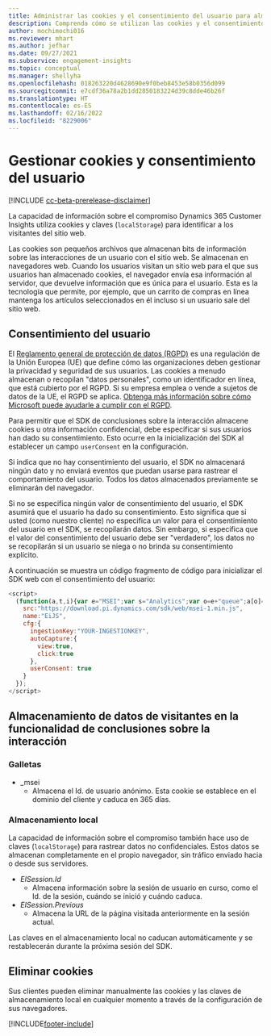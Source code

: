 ```yaml
---
title: Administrar las cookies y el consentimiento del usuario para almacenar datos del usuario en Dynamics 365 Customer Insights
description: Comprenda cómo se utilizan las cookies y el consentimiento del usuario para identificar a los visitantes del sitio web.
author: mochimochi016
ms.reviewer: mhart
ms.author: jefhar
ms.date: 09/27/2021
ms.subservice: engagement-insights
ms.topic: conceptual
ms.manager: shellyha
ms.openlocfilehash: 018263220d4628690e9f0beb8453e58b0356d099
ms.sourcegitcommit: e7cdf36a78a2b1dd2850183224d39c8dde46b26f
ms.translationtype: HT
ms.contentlocale: es-ES
ms.lasthandoff: 02/16/2022
ms.locfileid: "8229006"
---
```

# <a name="manage-cookies-and-user-consent"></a>Gestionar cookies y consentimiento del usuario

[!INCLUDE [cc-beta-prerelease-disclaimer](includes/cc-beta-prerelease-disclaimer.md)]

La capacidad de información sobre el compromiso Dynamics 365 Customer Insights utiliza cookies y claves (`localStorage`) para identificar a los visitantes del sitio web.

Las cookies son pequeños archivos que almacenan bits de información sobre las interacciones de un usuario con el sitio web. Se almacenan en navegadores web. Cuando los usuarios visitan un sitio web para el que sus usuarios han almacenado cookies, el navegador envía esa información al servidor, que devuelve información que es única para el usuario. Esta es la tecnología que permite, por ejemplo, que un carrito de compras en línea mantenga los artículos seleccionados en él incluso si un usuario sale del sitio web.

## <a name="user-consent"></a>Consentimiento del usuario

El [Reglamento general de protección de datos (RGPD)](/dynamics365/get-started/gdpr/) es una regulación de la Unión Europea (UE) que define cómo las organizaciones deben gestionar la privacidad y seguridad de sus usuarios. Las cookies a menudo almacenan o recopilan "datos personales", como un identificador en línea, que está cubierto por el RGPD. Si su empresa emplea o vende a sujetos de datos de la UE, el RGPD se aplica. [Obtenga más información sobre cómo Microsoft puede ayudarle a cumplir con el RGPD](https://www.microsoft.com/trust-center/privacy/gdpr-faqs).

Para permitir que el SDK de conclusiones sobre la interacción almacene cookies u otra información confidencial, debe especificar si sus usuarios han dado su consentimiento. Esto ocurre en la inicialización del SDK al establecer un campo `userConsent` en la configuración.

Si indica que no hay consentimiento del usuario, el SDK no almacenará ningún dato y no enviará eventos que puedan usarse para rastrear el comportamiento del usuario. Todos los datos almacenados previamente se eliminarán del navegador.

Si no se especifica ningún valor de consentimiento del usuario, el SDK asumirá que el usuario ha dado su consentimiento. Esto significa que si usted (como nuestro cliente) no especifica un valor para el consentimiento del usuario en el SDK, se recopilarán datos. Sin embargo, si especifica que el valor del consentimiento del usuario debe ser "verdadero", los datos no se recopilarán si un usuario se niega o no brinda su consentimiento explícito.

A continuación se muestra un código fragmento de código para inicializar el SDK web con el consentimiento del usuario:
```js
<script>
  (function(a,t,i){var e="MSEI";var s="Analytics";var o=e+"queue";a[o]=a[o]||[];var r=a[e]||function(n){var t={};t[s]={};function e(e){while(e.length){var r=e.pop();t[s][r]=function(e){return function(){a[o].push([e,n,arguments])}}(r)}}var r="track";var i="set";e([r+"Event",r+"View",r+"Action",i+"Property",i+"User","initialize","teardown"]);return t}(i.name);var n=i.name;if(!a[e]){a[n]=r[s];a[o].push(["new",n]);setTimeout(function(){var e="script";var r=t.createElement(e);r.async=1;r.src=i.src;var n=t.getElementsByTagName(e)[0];n.parentNode.insertBefore(r,n)},1)}else{a[n]=new r[s]}if(i.user){a[n].setUser(i.user)}if(i.props){for(var c in i.props){a[n].setProperty(c,i.props[c])}}a[n].initialize(i.cfg)})(window,document,{
    src:"https://download.pi.dynamics.com/sdk/web/msei-1.min.js",
    name:"EiJS",
    cfg:{
      ingestionKey:"YOUR-INGESTIONKEY",
      autoCapture:{
        view:true,
        click:true
      },
      userConsent: true
    }
  });
</script>
```

## <a name="visitor-data-storage-in-engagement-insights-capability"></a>Almacenamiento de datos de visitantes en la funcionalidad de conclusiones sobre la interacción

### <a name="cookies"></a>Galletas

- _msei
    - Almacena el Id. de usuario anónimo. Esta cookie se establece en el dominio del cliente y caduca en 365 días.

### <a name="local-storage"></a>Almacenamiento local

La capacidad de información sobre el compromiso también hace uso de claves (`localStorage`) para rastrear datos no confidenciales. Estos datos se almacenan completamente en el propio navegador, sin tráfico enviado hacia o desde sus servidores.

- *EISession.Id*
    - Almacena información sobre la sesión de usuario en curso, como el Id. de la sesión, cuándo se inició y cuándo caduca.
- *EISession.Previous*
    - Almacena la URL de la página visitada anteriormente en la sesión actual.

Las claves en el almacenamiento local no caducan automáticamente y se restablecerán durante la próxima sesión del SDK.

## <a name="deleting-cookies"></a>Eliminar cookies

Sus clientes pueden eliminar manualmente las cookies y las claves de almacenamiento local en cualquier momento a través de la configuración de sus navegadores.


[!INCLUDE[footer-include](../includes/footer-banner.md)]

